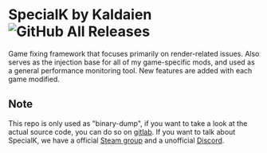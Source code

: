 # SpecialK by Kaldaien ![GitHub All Releases](https://img.shields.io/github/downloads/Kaldaien/SpecialK/total.svg?style=flat-square)
Game fixing framework that focuses primarily on render-related issues. Also serves as the injection base for all of my game-specific mods, and used as a general performance monitoring tool. New features are added with each game modified.

## Note

This repo is only used as "binary-dump", if you want to take a look at the actual source code, you can do so on [gitlab](https://gitlab.com/Kaldaien/SpecialK/).
If you want to talk about SpecialK, we have a official [Steam group](https://steamcommunity.com/groups/SpecialK_Mods) and a unofficial [Discord](https://discord.gg/FECq6PP).
